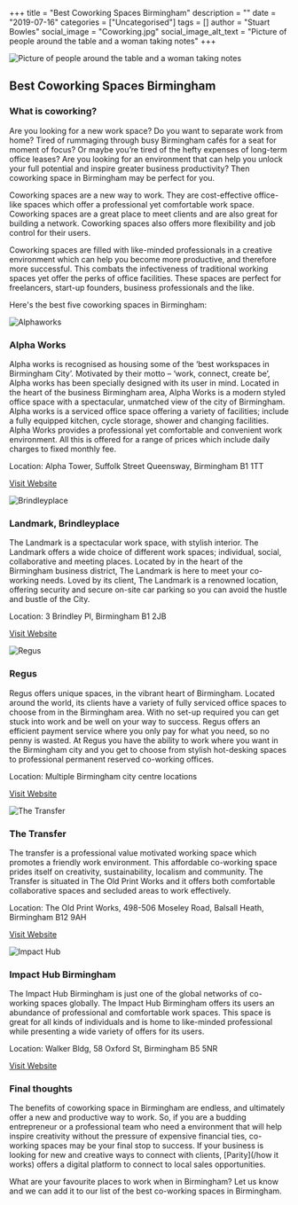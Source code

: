 +++
title = "Best Coworking Spaces Birmingham"
description = ""
date = "2019-07-16"
categories = ["Uncategorised"]
tags = []
author = "Stuart Bowles"
social_image = "Coworking.jpg"
social_image_alt_text = "Picture of people around the table and a woman taking notes"
+++

![Picture of people around the table and a woman taking notes](Coworking.jpg)

## Best Coworking Spaces Birmingham


### What is coworking?

Are you looking for a new work space? Do you want to separate work from home? Tired of rummaging through busy Birmingham cafés for a seat for moment of focus? Or maybe you’re tired of the hefty expenses of long-term office leases? Are you looking for an environment that can help you unlock your full potential and inspire greater business productivity? Then coworking space in Birmingham may be perfect for you.

Coworking spaces are a new way to work. They are cost-effective office-like spaces which offer a professional yet comfortable work space. Coworking spaces are a great place to meet clients and are also great for building a network. Coworking spaces also offers more flexibility and job control for their users.

Coworking spaces are filled with like-minded professionals in a creative environment which can help you become more productive, and therefore more successful. This combats the infectiveness of traditional working spaces yet offer the perks of office facilities. These spaces are perfect for freelancers, start-up founders, business professionals and the like.

Here's the best five coworking spaces in Birmingham:

![Alphaworks](Alphaworks.jpg)

### Alpha Works

 Alpha works is recognised as housing some of the ‘best workspaces in Birmingham City’. Motivated by their motto – ‘work, connect, create be’, Alpha works has been specially designed with its user in mind. Located in the heart of the business Birmingham area, Alpha Works is a modern styled office space with a spectacular, unmatched view of the city of Birmingham. Alpha works is a serviced office space offering a variety of facilities; include a fully equipped kitchen, cycle storage, shower and changing facilities. Alpha Works provides a professional yet comfortable and convenient work environment. All this is offered for a range of prices which include daily charges to fixed monthly fee.

Location: Alpha Tower, Suffolk Street Queensway, Birmingham B1 1TT

[Visit Website](http://www.alphaworksb1.co.uk/)

![Brindleyplace](Brindleyplace.jpg)

### Landmark, Brindleyplace

The Landmark is a spectacular work space, with stylish interior. The Landmark offers a wide choice of different work spaces; individual, social, collaborative and meeting places. Located by in the heart of the Birmingham business district, The Landmark is here to meet your co-working needs. Loved by its client, The Landmark is a renowned location, offering security and secure on-site car parking so you can avoid the hustle and bustle of the City.

Location: 3 Brindley Pl, Birmingham B1 2JB

[Visit Website](https://www.landmarkspace.co.uk/locations/birmingham-brindleyplace/)

![Regus](Regus.jpg)

### Regus

 Regus offers unique spaces, in the vibrant heart of Birmingham. Located around the world, its clients have a variety of fully serviced office spaces to choose from in the Birmingham area. With no set-up required you can get stuck into work and be well on your way to success. Regus offers an efficient payment service where you only pay for what you need, so no penny is wasted. At Regus you have the ability to work where you want in the Birmingham city and you get to choose from stylish hot-desking spaces to professional permanent reserved co-working offices.

 Location: Multiple Birmingham city centre locations

[Visit Website](https://www.regus.co.uk/offices/united-kingdom/west-midlands/birmingham/coworking-space)

![The Transfer](The-Transfer.jpg)

### The Transfer

The transfer is a professional value motivated working space which promotes a friendly work environment. This affordable co-working space prides itself on creativity, sustainability, localism and community. The Transfer is situated in The Old Print Works and it offers both comfortable collaborative spaces and secluded areas to work effectively.

Location: The Old Print Works, 498-506 Moseley Road, Balsall Heath, Birmingham  B12 9AH

[Visit Website](https://www.oldprintworks.org/transfer)

![Impact Hub](Impact-Hub.jpg)

### Impact Hub Birmingham

The Impact Hub Birmingham is just one of the global networks of co-working spaces globally. The Impact Hub Birmingham offers its users an abundance of professional and comfortable work spaces. This space is great for all kinds of individuals and is home to like-minded professional while presenting a wide variety of offers for its users.

 Location: Walker Bldg, 58 Oxford St, Birmingham B5 5NR

[Visit Website](https://birmingham.impacthub.net/)

### Final thoughts

The benefits of coworking space in Birmingham are endless, and ultimately offer a new and productive way to work. So, if you are a budding entrepreneur or a professional team who need a environment that will help inspire creativity without the pressure of expensive financial ties, co-working spaces may be your final stop to success. If your business is looking for new and creative ways to connect with clients, [Parity](/how it works) offers a digital platform to connect to local sales opportunities.

What are your favourite places to work when in Birmingham? Let us know and we can add it to our list of the best co-working spaces in Birmingham.

